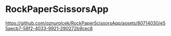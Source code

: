 # RockPaperScissorsApp



https://github.com/oznurolcek/RockPaperScissorsApp/assets/80714030/e55aecb7-58f2-4033-9921-290272b9cec8

